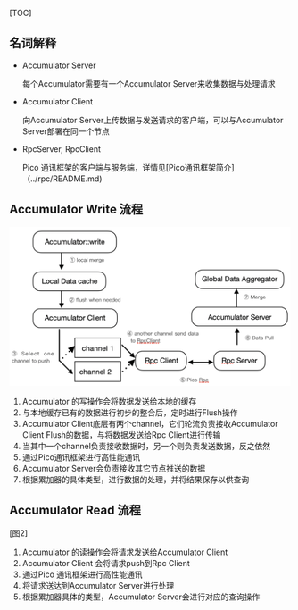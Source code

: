 [TOC]

## 名词解释

* Accumulator Server

    每个Accumulator需要有一个Accumulator Server来收集数据与处理请求

* Accumulator Client

    向Accumulator Server上传数据与发送请求的客户端，可以与Accumulator Server部署在同一个节点

* RpcServer, RpcClient

    Pico 通讯框架的客户端与服务端，详情见[Pico通讯框架简介]（../rpc/README.md)

## Accumulator Write 流程 

![](img/Acwrite.png)

1. Accumulator 的写操作会将数据发送给本地的缓存
2. 与本地缓存已有的数据进行初步的整合后，定时进行Flush操作
3. Accumulator Client底层有两个channel，它们轮流负责接收Accumulator Client Flush的数据，与将数据发送给Rpc Client进行传输
4. 当其中一个channel负责接收数据时，另一个则负责发送数据，反之依然
5. 通过Pico通讯框架进行高性能通讯
6. Accumulator Server会负责接收其它节点推送的数据
7. 根据累加器的具体类型，进行数据的处理，并将结果保存以供查询

## Accumulator Read 流程

[图2]

1. Accumulator 的读操作会将请求发送给Accumulator Client
2. Accumulator Client 会将请求push到Rpc Client
3. 通过Pico 通讯框架进行高性能通讯
4. 将请求送达到Accumulator Server进行处理
5. 根据累加器具体的类型，Accumulator Server会进行对应的查询操作

